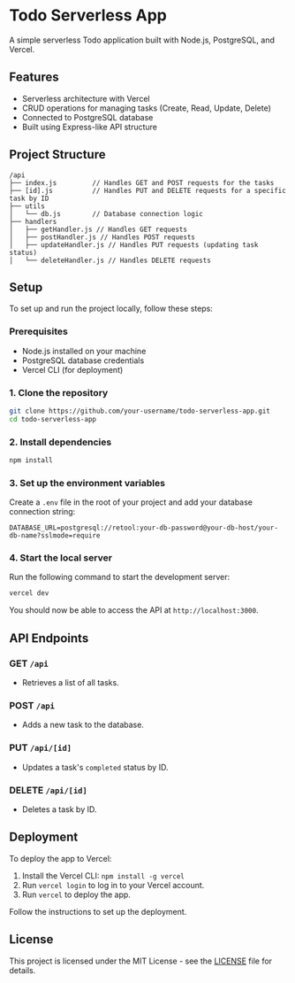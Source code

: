 
# Todo Serverless App

A simple serverless Todo application built with Node.js, PostgreSQL, and Vercel.

## Features

- Serverless architecture with Vercel
- CRUD operations for managing tasks (Create, Read, Update, Delete)
- Connected to PostgreSQL database
- Built using Express-like API structure

## Project Structure

```
/api
├── index.js         // Handles GET and POST requests for the tasks
├── [id].js          // Handles PUT and DELETE requests for a specific task by ID
├── utils
│   └── db.js        // Database connection logic
├── handlers
│   ├── getHandler.js // Handles GET requests
│   ├── postHandler.js // Handles POST requests
│   ├── updateHandler.js // Handles PUT requests (updating task status)
│   └── deleteHandler.js // Handles DELETE requests
```
## Setup

To set up and run the project locally, follow these steps:

### Prerequisites

- Node.js installed on your machine
- PostgreSQL database credentials
- Vercel CLI (for deployment)

### 1. Clone the repository

```bash
git clone https://github.com/your-username/todo-serverless-app.git
cd todo-serverless-app
```

### 2. Install dependencies

```bash
npm install
```

### 3. Set up the environment variables

Create a `.env` file in the root of your project and add your database connection string:

```env
DATABASE_URL=postgresql://retool:your-db-password@your-db-host/your-db-name?sslmode=require
```

### 4. Start the local server

Run the following command to start the development server:

```bash
vercel dev
```

You should now be able to access the API at `http://localhost:3000`.

## API Endpoints

### GET `/api`
- Retrieves a list of all tasks.
  
### POST `/api`
- Adds a new task to the database.
  
### PUT `/api/[id]`
- Updates a task's `completed` status by ID.

### DELETE `/api/[id]`
- Deletes a task by ID.

## Deployment

To deploy the app to Vercel:

1. Install the Vercel CLI: `npm install -g vercel`
2. Run `vercel login` to log in to your Vercel account.
3. Run `vercel` to deploy the app.

Follow the instructions to set up the deployment.

## License

This project is licensed under the MIT License - see the [LICENSE](LICENSE) file for details.

